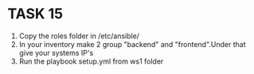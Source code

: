 # TASK 15

1. Copy the roles folder in /etc/ansible/
2. In your inventory make 2 group "backend" and "frontend".Under that give your systems IP's 
3. Run the playbook setup.yml from ws1 folder
